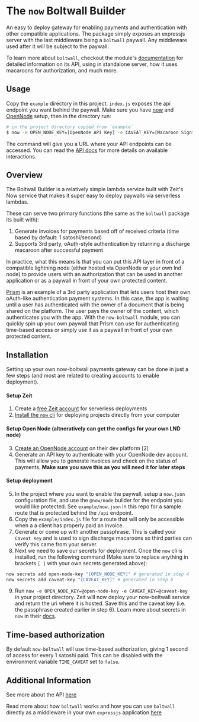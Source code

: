 # The `now` Boltwall Builder

An easy to deploy gateway for enabling payments and authentication with other compatible applications.
The package simply exposes an expressjs server with the last middleware being a `boltwall` paywall.
Any middleware used after it will be subject to the paywall.

To learn more about `boltwall`, checkout the module's [documentation](https://github.com/tierion/boltwall)
for detailed information on its API, using in standalone server, how it uses macaroons for authorization,
and much more.

## Usage

Copy the `example` directory in this project. `index.js` exposes the api endpoint
you want behind the paywall. Make sure you have [now](https://zeit.co/now) and
[OpenNode](https://opennode.co) setup, then in the directory run:

```bash
# in the project directory copied from `example`
$ now -e OPEN_NODE_KEY=[OpenNode API Key] -e CAVEAT_KEY=[Macaroon Signing Key]
```

The command will give you a URL where your API endpoints can be accessed. You can read the
[API docs](https://app.swaggerhub.com/apis-docs/prism8/boltwall) for more details on available interactions.

## Overview

The Boltwall Builder is a relatively simple lambda service built with Zeit's Now service that makes it
super easy to deploy paywalls via serverless lambdas.

These can serve two primary functions (the same as the `boltwall` package its built with):

1. Generate invoices for payments based off of received criteria (time based by default: 1 satoshi/second)
2. Supports 3rd party, oAuth-style authentication by returning a discharge macaroon after successful payment

In practice, what this means is that you can put this API layer in front of a compatible lightning node
(either hosted via OpenNode or your own lnd node) to provide users with an authorization that can be used in another
application or as a paywall in front of your own protected content.

[Prism](https://prismreader.app) is an example of a 3rd party application that lets users host their own
oAuth-like authentication payment systems. In this case, the app is waiting until a user has authenticated with
the owner of a document that is being shared on the platform. The user pays the owner of the content, which
authenticates you with the app. With the `now-boltwall` module, you can quickly spin up your own paywall
that Prism can use for authenticating time-based access or simply use it as a paywall in front of your own
protected content.

## Installation

Setting up your own now-boltwall payments gateway can be done in just a few steps (and most are related to
creating accounts to enable deployment).

#### Setup Zeit

1. Create a [free Zeit account](https://zeit.co/signup) for serverless deployments
2. [Install the `now` cli](https://zeit.co/download) for deploying projects directly from your computer

#### Setup Open Node (altneratively can get the configs for your own LND node)

3. [Create an OpenNode account](https://dev.opennode.co/dashboard) on their dev platform [2]
4. Generate an API key to authenticate with your OpenNode dev account. This will allow you to generate invoices
   and check on the status of payments. **Make sure you save this as you will need it for later steps**

#### Setup deployment

5. In the project where you want to enable the paywall, setup a `now.json`
   configuration file, and use the `@now/node` builder for the endpoint
   you would like protected. See `example/now.json` in this repo for a sample
   route that is protected behind the `/api` endpoint.
6. Copy the `example/index.js` file for a route that will only be accessible when a
   a client has properly paid an invoice.
7. Generate or come up with another passphrase. This is called your `Caveat Key` and is used to sign
   discharge macaroons so third parties can verify this came from your server.
8. Next we need to save our secrets for deployment. Once the `now` cli is installed, run the following command
   (Make sure to replace anything in brackets `[ ]` with your own secrets generated above):

```bash
now secrets add open-node-key "[OPEN_NODE_KEY]" # generated in step 4
now secrets add caveat-key "[CAVEAT_KEY]" # generated in step 6
```

9. Run `now -e OPEN_NODE_KEY=@open-node-key -e CAVEAT_KEY=@caveat-key` in your project directory. Zeit will now deploy
   your now-boltwall service and return the uri where it is hosted. Save this and the caveat key (i.e. the passphrase created earlier in step 6).
   Learn more about secrets in `now` in their [docs](https://zeit.co/docs/v2/build-step#using-environment-variables-and-secrets).

## Time-based authorization

By default `now-boltwall` will use time-based authorization, giving 1 second of access for every 1 satoshi
paid. This can be disabled with the environment variable `TIME_CAVEAT` set to `false`.

## Additional Information

See more about the API [here](https://app.swaggerhub.com/apis-docs/prism8/boltwall/1.0.0#/)

Read more about how `boltwall` works and how you can use `boltwall` directly as a middleware in your own
`expressjs` application [here](https://github.com/Tierion/boltwall)
